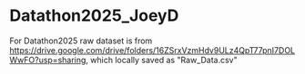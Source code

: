 # Datathon2025_JoeyD
For Datathon2025
raw dataset is from https://drive.google.com/drive/folders/16ZSrxVzmHdv9ULz4QpT77pnI7DOLWwFO?usp=sharing, which locally saved as "Raw_Data.csv"
